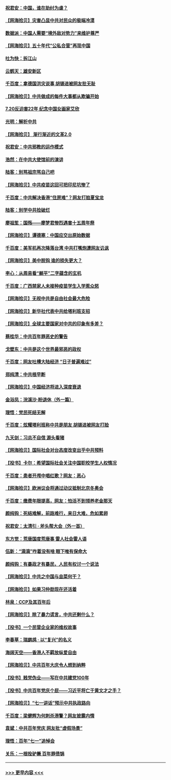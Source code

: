 #### [祝君安：中国，谁在助纣为虐？](../pages/nsc993/n13108255.md?t=07230901) 
#### [【网海拾贝】灾害凸显中共对民众的极端冷漠](../pages/nsc993/n13106600.md?t=07230901) 
#### [数据派：中国人需要“境外敌对势力”来维护尊严](../pages/nsc993/n13106141.md?t=07230901) 
#### [【网海拾贝】五十年代“公私合营”再现中国](../pages/nsc993/n13104069.md?t=07230901) 
#### [吐为快：拆江山](../pages/nsc993/n13103889.md?t=07230901) 
#### [云鹤天：雄安新区](../pages/nsc993/n13103872.md?t=07230901) 
#### [千百度：拿德国洪灾说事 胡锡进被网友批无耻](../pages/nsc993/n13103798.md?t=07230901) 
#### [【网海拾贝】中共做成的每件大事都从欺骗开始](../pages/nsc993/n13101163.md?t=07230901) 
#### [7.20反迫害22年 纪念中国女画家艾欣](../pages/nsc993/n13100071.md?t=07230901) 
#### [光明：解析中共](../pages/nsc993/n13099934.md?t=07230901) 
#### [【网海拾贝】 渐行渐近的文革2.0](../pages/nsc993/n13099588.md?t=07230901) 
#### [祝君安：中共邪教的运作模式](../pages/nsc993/n13099456.md?t=07230901) 
#### [浩然：在中共大使馆前的演讲](../pages/nsc993/n13098467.md?t=07230901) 
#### [陆客：别骂祖宗骂自己吧](../pages/nsc993/n13097813.md?t=07230901) 
#### [【网海拾贝】中共疫苗这回可把印尼坑惨了](../pages/nsc993/n13096777.md?t=07230901) 
#### [千百度：中共解决香港“住房难”？网友打脸夏宝龙](../pages/nsc993/n13096607.md?t=07230901) 
#### [陆客：别学中共捡破烂](../pages/nsc993/n13096489.md?t=07230901) 
#### [廖祖笙：国殇——廖梦君惨烈遇害十五周年祭](../pages/nsc993/n13096340.md?t=07230901) 
#### [【网海拾贝】谭德塞：中国应交出原始数据](../pages/nsc993/n13095308.md?t=07230901) 
#### [千百度：美军机再次降落台湾 中共打嘴炮遭网友讥讽](../pages/nsc993/n13095250.md?t=07230901) 
#### [【网海拾贝】美中脱钩 谁的损失更大？](../pages/nsc993/n13093068.md?t=07230901) 
#### [李心：从周易看“躺平”二字蕴含的玄机](../pages/nsc993/n13091424.md?t=07230901) 
#### [千百度：广西禁家人未接种疫苗学生入学惹众怒](../pages/nsc993/n13090506.md?t=07230901) 
#### [【网海拾贝】无视中共是自由社会最大危险](../pages/nsc993/n13089767.md?t=07230901) 
#### [【网海拾贝】新华社代表中共给塔利班支招](../pages/nsc993/n13087892.md?t=07230901) 
#### [【网海拾贝】全球主要国家对中共的印象有多差？](../pages/nsc993/n13085788.md?t=07230901) 
#### [蔡桂华：中共百年罪恶史的警告](../pages/nsc993/n13085715.md?t=07230901) 
#### [戈壁东：中共是这个世界最邪恶的政权](../pages/nsc993/n13085641.md?t=07230901) 
#### [千百度：网友吐槽大陆经济 “日子普遍难过”](../pages/nsc993/n13085475.md?t=07230901) 
#### [郑纯清：中共根早断](../pages/nsc993/n13084579.md?t=07230901) 
#### [【网海拾贝】中国经济将进入深度衰退](../pages/nsc993/n13082552.md?t=07230901) 
#### [金浴凤：浣溪沙·盼退休（外一篇）](../pages/nsc993/n13081560.md?t=07230901) 
#### [理悟：党民死结无解](../pages/nsc993/n13081552.md?t=07230901) 
#### [千百度：炫耀塔利班称中共是朋友  胡锡进被网友打脸](../pages/nsc993/n13081538.md?t=07230901) 
#### [九天剑：习总不自信 源头看猪](../pages/nsc993/n13081197.md?t=07230901) 
#### [【网海拾贝】国际社会对台态度改变出乎中共预料](../pages/nsc993/n13080968.md?t=07230901) 
#### [【投书】卡尔：希望国际社会关注中国职校学生人权情况](../pages/nsc993/n13080410.md?t=07230901) 
#### [千百度：患者开颅中唱红歌？网友：恶心](../pages/nsc993/n13080377.md?t=07230901) 
#### [【网海拾贝】欧洲议会将通过动议抵制北京冬奥会](../pages/nsc993/n13078156.md?t=07230901) 
#### [千百度：缴费年限提高，网友：怕活不到领养老金那天](../pages/nsc993/n13078088.md?t=07230901) 
#### [颜纯钩：死结难解，前路难行，来日大难，危如累卵](../pages/nsc993/n13077179.md?t=07230901) 
#### [祝君安：太清引 · 斧头帮大会（外一首）](../pages/nsc993/n13077162.md?t=07230901) 
#### [东方觉：荒唐国度荒唐事 雷人社会雷人语](../pages/nsc993/n13075917.md?t=07230901) 
#### [伍新：“滴滴”咋着没有啥 眼下唯有保命大](../pages/nsc993/n13075894.md?t=07230901) 
#### [颜纯钩：有暴政才有暴民，人民有权讨一个说法](../pages/nsc993/n13075734.md?t=07230901) 
#### [【网海拾贝】中共之中国与韭菜何干？](../pages/nsc993/n13075428.md?t=07230901) 
#### [【网海拾贝】如果习仲勋现在还活着](../pages/nsc993/n13073410.md?t=07230901) 
#### [林泉：CCP及其百年后](../pages/nsc993/n13073226.md?t=07230901) 
#### [【网海拾贝】除了暴力谎言，中共还剩什么？](../pages/nsc993/n13071082.md?t=07230901) 
#### [【投书】一个民营企业家的维权故事](../pages/nsc993/n13070932.md?t=07230901) 
#### [李春草：瑞鹧鸪 · 以“复兴”的名义](../pages/nsc993/n13069984.md?t=07230901) 
#### [海阔天空——香港人不羁放纵爱自由](../pages/nsc993/n13069407.md?t=07230901) 
#### [【网海拾贝】中共百年大庆令人想到纳粹](../pages/nsc993/n13068483.md?t=07230901) 
#### [【投书】贱党伪业——写在中共建党100年](../pages/nsc993/n13067843.md?t=07230901) 
#### [【投书】中共百年党庆个屁——习近平将亡于黄文才之手？](../pages/nsc993/n13067425.md?t=07230901) 
#### [【网海拾贝】“七一讲话”预示中共执政路向](../pages/nsc993/n13066434.md?t=07230901) 
#### [千百度：梁健辉为何刺杀港警？网友披露内情](../pages/nsc993/n13066979.md?t=07230901) 
#### [袁斌：中共百年党庆 网友批“虚假场景”](../pages/nsc993/n13066385.md?t=07230901) 
#### [理悟：百年“七一”追悼会](../pages/nsc993/n13066106.md?t=07230901) 
#### [关乐：一根拴驴橛 百年罪债锅](../pages/nsc993/n13066089.md?t=07230901) 

----
#### [ >>> 更早内容 <<< ](../indexes/nsc993-earlier.md)
